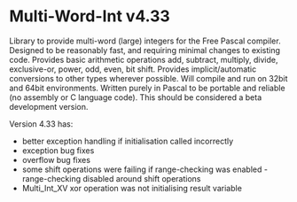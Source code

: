 # Multi-Word-Int v4.33
Library to provide multi-word (large) integers for the Free Pascal compiler.
Designed to be reasonably fast, and requiring minimal changes to existing code.
Provides basic arithmetic operations add, subtract, multiply, divide, exclusive-or, power, odd, even, bit shift.
Provides implicit/automatic conversions to other types wherever possible.
Will compile and run on 32bit and 64bit environments.
Written purely in Pascal to be portable and reliable (no assembly or C language code).
This should be considered a beta development version.

Version 4.33 has:
- better exception handling if initialisation called incorrectly
- exception bug fixes
- overflow bug fixes
- some shift operations were failing if range-checking was enabled - range-checking disabled around shift operations
- Multi_Int_XV xor operation was not initialising result variable
